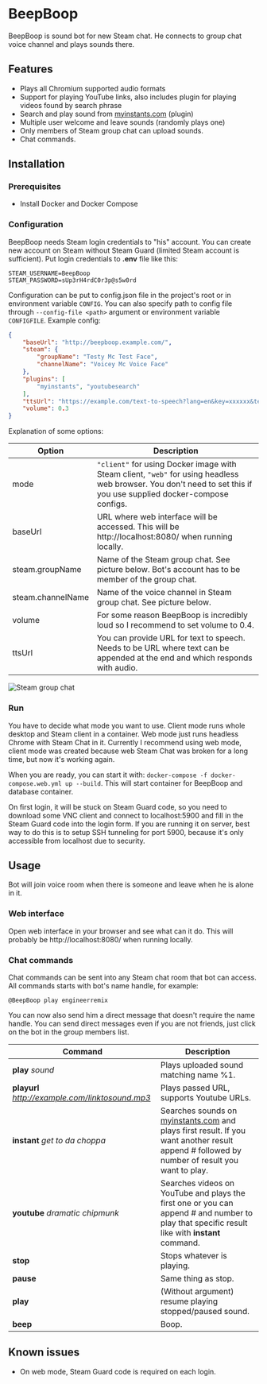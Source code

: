 # BeepBoop
BeepBoop is sound bot for new Steam chat. He connects to group chat voice channel and plays sounds there.

## Features
 * Plays all Chromium supported audio formats
 * Support for playing YouTube links, also includes plugin for playing videos found by search phrase
 * Search and play sound from [myinstants.com](https://www.myinstants.com/) (plugin)
 * Multiple user welcome and leave sounds (randomly plays one)
 * Only members of Steam group chat can upload sounds.
 * Chat commands.

## Installation

### Prerequisites
 * Install Docker and Docker Compose

### Configuration

BeepBoop needs Steam login credentials to "his" account. You can create new account on Steam without Steam Guard (limited Steam account is sufficient). Put login credentials to **.env** file like this:

```
STEAM_USERNAME=BeepBoop
STEAM_PASSWORD=sUp3rH4rdC0r3p@s5w0rd
```

Configuration can be put to config.json file in the project's root or in environment variable `CONFIG`. You can also specify path to config file through `--config-file <path>` argument or environment variable `CONFIGFILE`.
Example config:
```json
{
	"baseUrl": "http://beepboop.example.com/",
	"steam": {
		"groupName": "Testy Mc Test Face",
		"channelName": "Voicey Mc Voice Face"
	},
	"plugins": [
		"myinstants", "youtubesearch"
	],
	"ttsUrl": "https://example.com/text-to-speech?lang=en&key=xxxxxx&text=",
	"volume": 0.3
}
```
Explanation of some options:

Option | Description
------ | -----------
mode | `"client"` for using Docker image with Steam client, `"web"` for using headless web browser. You don't need to set this if you use supplied docker-compose configs.
baseUrl| URL where web interface will be accessed. This will be http://localhost:8080/ when running locally.
steam.groupName | Name of the Steam group chat. See picture below. Bot's account has to be member of the group chat.
steam.channelName | Name of the voice channel in Steam group chat. See picture below.
volume | For some reason BeepBoop is incredibly loud so I recommend to set volume to 0.4.
ttsUrl | You can provide URL for text to speech. Needs to be URL where text can be appended at the end and which responds with audio.

![Steam group chat](https://i.imgur.com/sh6RMgU.png)

### Run

You have to decide what mode you want to use. Client mode runs whole desktop and Steam client in a container. Web mode just runs headless Chrome with Steam Chat in it. Currently I recommend using web mode, client mode was created because web Steam Chat was broken for a long time, but now it's working again.

When you are ready, you can start it with: `docker-compose -f docker-compose.web.yml up --build`. This will start container for BeepBoop and database container.

On first login, it will be stuck on Steam Guard code, so you need to download some VNC client and connect to localhost:5900 and fill in the Steam Guard code into the login form. If you are running it on server, best way to do this is to setup SSH tunneling for port 5900, because it's only accessible from localhost due to security.

## Usage

Bot will join voice room when there is someone and leave when he is alone in it.

### Web interface

Open web interface in your browser and see what can it do. This will probably be http://localhost:8080/ when running locally.

### Chat commands
Chat commands can be sent into any Steam chat room that bot can access. All commands starts with bot's name handle, for example:
```
@BeepBoop play engineerremix
```

You can now also send him a direct message that doesn't require the name handle. You can send direct messages even if you are not friends, just click on the bot in the group members list.

Command | Description
------- | -----------
**play** *sound* | Plays uploaded sound matching name %1.
**playurl** *http://example.com/linktosound.mp3* | Plays passed URL, supports Youtube URLs.
**instant** *get to da choppa* | Searches sounds on [myinstants.com](https://www.myinstants.com/) and plays first result. If you want another result append # followed by number of result you want to play.
**youtube** *dramatic* *chipmunk* | Searches videos on YouTube and plays the first one or you can append # and number to play that specific result like with **instant** command.
**stop** | Stops whatever is playing.
**pause** | Same thing as stop.
**play** | (Without argument) resume playing stopped/paused sound.
**beep** | Boop.

## Known issues
 * On web mode, Steam Guard code is required on each login.
